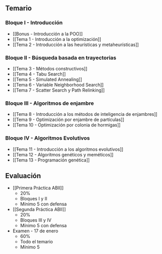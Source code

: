 ## Temario
### Bloque I - Introducción
- [[Bonus - Introducción a la POO]]
- [[Tema 1 - Introducción a la optimización]]
- [[Tema 2 - Introducción a las heurísticas y metaheurísticas]]
### Bloque II - Búsqueda basada en trayectorias
- [[Tema 3 - Métodos constructivos]]
- [[Tema 4 - Tabu Search]]
- [[Tema 5 - Simulated Annealing]]
- [[Tema 6 - Variable Neighborhood Search]]
- [[Tema 7 - Scatter Search y Path Relinking]]
### Bloque III - Algoritmos de enjambre
- [[Tema 8 - Introducción a los métodos de inteligencia de enjambres]]
- [[Tema 9 - Optimización por enjambre de partículas]]
- [[Tema 10 - Optimización por colonia de hormigas]]
### Bloque IV - Algoritmos Evolutivos
- [[Ŧema 11 - Introducción a los algoritmos evolutivos]]
- [[Tema 12 - Algoritmos genéticos y meméticos]]
- [[Tema 13 - Programación genética]]
## Evaluación
- [[Primera Práctica ABII]]
	- 20%
	- Bloques I y II 
	- Mínimo 5 con defensa
- [[Segunda Práctica ABII]]
	- 20%
	- Bloques III y IV
	- Mínimo 5 con defensa
- Examen - 17 de enero
	- 60%
	- Todo el temario
	- Mínimo 5